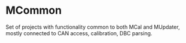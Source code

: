 # MCommon

Set of projects with functionality common to both MCal and MUpdater, mostly connected to CAN access, calibration, DBC parsing.
